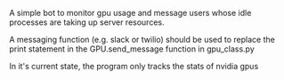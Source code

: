 
A simple bot to monitor gpu usage and message users whose idle processes are taking up server resources.

A messaging function (e.g. slack or twilio) should be used to replace the print statement in the GPU.send_message function in gpu_class.py

In it's current state, the program only tracks the stats of nvidia gpus